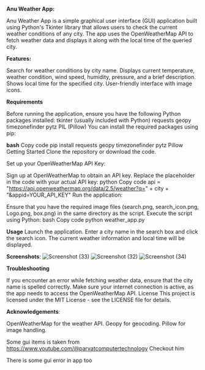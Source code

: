 **Anu Weather App:**

Anu Weather App is a simple graphical user interface (GUI) application built using Python's Tkinter library that allows users to check the current weather conditions of any city. The app uses the OpenWeatherMap API to fetch weather data and displays it along with the local time of the queried city.

**Features:**

Search for weather conditions by city name.
Displays current temperature, weather condition, wind speed, humidity, pressure, and a brief description.
Shows local time for the specified city.
User-friendly interface with image icons.

**Requirements**

Before running the application, ensure you have the following Python packages installed:
tkinter (usually included with Python)
requests
geopy
timezonefinder
pytz
PIL (Pillow)
You can install the required packages using pip:

**bash**
Copy code
pip install requests geopy timezonefinder pytz Pillow
Getting Started
Clone the repository or download the code.

Set up your OpenWeatherMap API Key:

Sign up at OpenWeatherMap to obtain an API key.
Replace the placeholder in the code with your actual API key:
python
Copy code
api = "https://api.openweathermap.org/data/2.5/weather?q=" + city + "&appid=YOUR_API_KEY"
Run the application:

Ensure that you have the required image files (search.png, search_icon.png, Logo.png, box.png) in the same directory as the script.
Execute the script using Python:
bash
Copy code
python weather_app.py

**Usage**
Launch the application.
Enter a city name in the search box and click the search icon.
The current weather information and local time will be displayed.

**Screenshots**:
![Screenshot (33)](https://github.com/user-attachments/assets/acd0c1f9-12e0-4e6a-b95c-0a0b1356df59)
![Screenshot (32)](https://github.com/user-attachments/assets/db19c9de-94a1-4d1b-86a9-e6cdc1682a43)
![Screenshot (34)](https://github.com/user-attachments/assets/51e84f47-f5f9-4bf4-9812-0bc94e6e88ed)


**Troubleshooting**

If you encounter an error while fetching weather data, ensure that the city name is spelled correctly.
Make sure your internet connection is active, as the app needs to access the OpenWeatherMap API.
License
This project is licensed under the MIT License - see the LICENSE file for details.

**Acknowledgements**:

OpenWeatherMap for the weather API.
Geopy for geocoding.
Pillow for image handling.


Some gui items is taken from
https://www.youtube.com/@parvatcomputertechnology
Checkout him

There is some gui error in app too 
